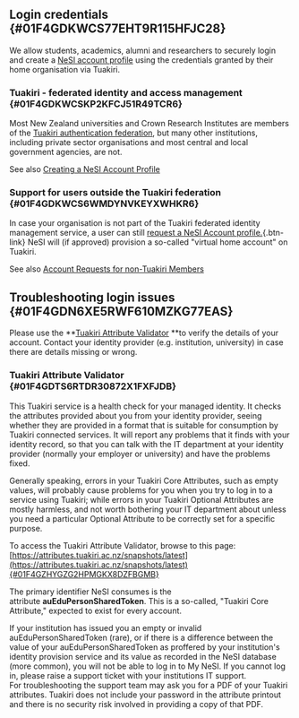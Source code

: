 ## Login credentials {#01F4GDKWCS77EHT9R115HFJC28}

We allow students, academics, alumni and researchers to securely login
and create a [NeSI account
profile](https://support.nesi.org.nz/hc/en-gb/articles/360000159715)
using the credentials granted by their home organisation via Tuakiri.

### Tuakiri - federated identity and access management {#01F4GDKWCSKP2KFCJ51R49TCR6}

Most New Zealand universities and Crown Research Institutes are members
of the [Tuakiri authentication
federation](https://www.reannz.co.nz/products-and-services/tuakiri/join/),
but many other institutions, including private sector organisations and
most central and local government agencies, are not. 

See also [Creating a NeSI Account
Profile](https://support.nesi.org.nz/hc/en-gb/articles/360000159715)

### Support for users outside the Tuakiri federation {#01F4GDKWCS6WMDYNVKEYXWHKR6}

In case your organisation is not part of the Tuakiri federated identity
management service, a user can still [request a NeSI Account
profile.](https://my.nesi.org.nz/html/request_nesi_account){.btn-link}
NeSI will (if approved) provision a so-called \"virtual home account\"
on Tuakiri. 

See also [Account Requests for non-Tuakiri
Members](https://support.nesi.org.nz/hc/en-gb/articles/360000216035)

## Troubleshooting login issues {#01F4GDN6XE5RWF610MZKG77EAS}

Please use the **[Tuakiri Attribute
Validator](https://attributes.tuakiri.ac.nz/snapshots/latest) **to
verify the details of your account. Contact your identity provider (e.g.
institution, university) in case there are details missing or wrong.

### Tuakiri Attribute Validator {#01F4GDTS6RTDR30872X1FXFJDB}

This Tuakiri service is a health check for your managed identity. It
checks the attributes provided about you from your identity provider,
seeing whether they are provided in a format that is suitable for
consumption by Tuakiri connected services. It will report any problems
that it finds with your identity record, so that you can talk with the
IT department at your identity provider (normally your employer or
university) and have the problems fixed.

Generally speaking, errors in your Tuakiri Core Attributes, such as
empty values, will probably cause problems for you when you try to log
in to a service using Tuakiri; while errors in your Tuakiri Optional
Attributes are mostly harmless, and not worth bothering your IT
department about unless you need a particular Optional Attribute to be
correctly set for a specific purpose.

To access the Tuakiri Attribute Validator, browse to this page:
[https://attributes.tuakiri.ac.nz/snapshots/latest﻿](https://attributes.tuakiri.ac.nz/snapshots/latest){#01F4GZHYGZG2HPMGKX8DZFBGMB}

The primary identifier NeSI consumes is the
attribute **auEduPersonSharedToken**. This is a so-called, \"Tuakiri
Core Attribute,\" expected to exist for every account.

If your institution has issued you an empty or invalid
auEduPersonSharedToken (rare), or if there is a difference between the
value of your auEduPersonSharedToken as proffered by your institution\'s
identity provision service and its value as recorded in the NeSI
database (more common), you will not be able to log in to My NeSI. If
you cannot log in, please raise a support ticket with your institutions
IT support.\
For troubleshooting the support team may ask you for a PDF of your
Tuakiri attributes. Tuakiri does not include your password in the
attribute printout and there is no security risk involved in providing a
copy of that PDF.
